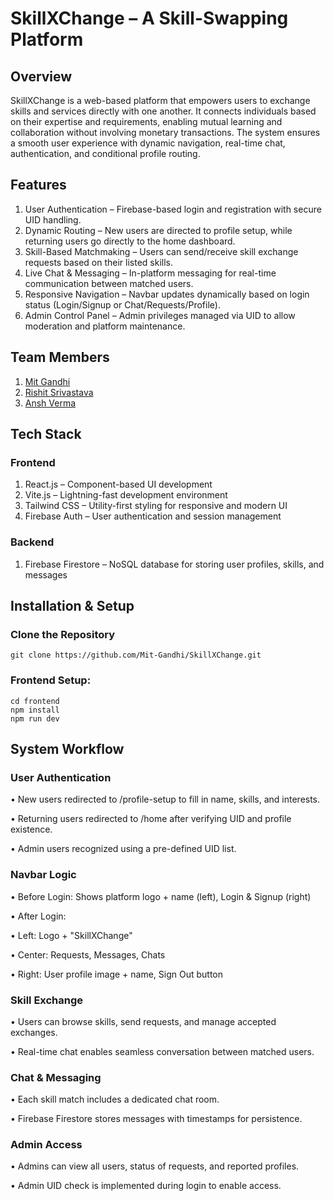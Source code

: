# SkillXChange – A Skill-Swapping Platform

## Overview

SkillXChange is a web-based platform that empowers users to exchange skills and services directly with one another. It connects individuals based on their expertise and requirements, enabling mutual learning and collaboration without involving monetary transactions. The system ensures a smooth user experience with dynamic navigation, real-time chat, authentication, and conditional profile routing.

## Features

1. User Authentication – Firebase-based login and registration with secure UID handling.
2. Dynamic Routing – New users are directed to profile setup, while returning users go directly to the home dashboard.
3. Skill-Based Matchmaking – Users can send/receive skill exchange requests based on their listed skills.
4. Live Chat & Messaging – In-platform messaging for real-time communication between matched users.
5. Responsive Navigation – Navbar updates dynamically based on login status (Login/Signup or Chat/Requests/Profile).
6. Admin Control Panel – Admin privileges managed via UID to allow moderation and platform maintenance.

## Team Members

1. [Mit Gandhi](https://github.com/Mit-Gandhi) 
2. [Rishit Srivastava](https://github.com/rishitsrivastav) 
3. [Ansh Verma](https://github.com/verma07ansh)

## Tech Stack

### Frontend

1. React.js – Component-based UI development
2. Vite.js – Lightning-fast development environment
3. Tailwind CSS – Utility-first styling for responsive and modern UI
4. Firebase Auth – User authentication and session management

### Backend

1. Firebase Firestore – NoSQL database for storing user profiles, skills, and messages

## Installation & Setup

### Clone the Repository

```
git clone https://github.com/Mit-Gandhi/SkillXChange.git
```

### Frontend Setup:
```
cd frontend  
npm install  
npm run dev  
```

## System Workflow

### User Authentication 

• New users redirected to /profile-setup to fill in name, skills, and interests.

• Returning users redirected to /home after verifying UID and profile existence.

• Admin users recognized using a pre-defined UID list.

### Navbar Logic

• Before Login: Shows platform logo + name (left), Login & Signup (right)

• After Login:

   • Left: Logo + "SkillXChange"
   
   • Center: Requests, Messages, Chats
   
   • Right: User profile image + name, Sign Out button

### Skill Exchange

• Users can browse skills, send requests, and manage accepted exchanges.

• Real-time chat enables seamless conversation between matched users.

### Chat & Messaging

• Each skill match includes a dedicated chat room.

• Firebase Firestore stores messages with timestamps for persistence.

### Admin Access
• Admins can view all users, status of requests, and reported profiles.

• Admin UID check is implemented during login to enable access.
